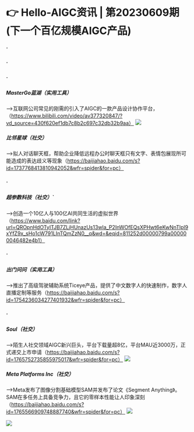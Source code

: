 # 👉 Hello-AIGC资讯 | 第20230609期(下一个百亿规模AIGC产品)

##### ·
##### ·
##### ·

##### MasterGo蓝湖（实用工具）
——>互联网公司常见的刚需的引入了AIGC的一款产品设计协作平台，（https://www.bilibili.com/video/av377320847/?vd_source=430f620ef1db7c8b2c697c32db32b9aa）
![](https://gitee.com/Hello-AIGC/Drawing-bed/raw/master/source/lanhu.png)
##### 比邻星球（社交）
——>拟人对话聊天框，帮助企业降低远程办公时聊天框只有文字、表情包展现所可能造成的表达歧义等现象（https://baijiahao.baidu.com/s?id=1737768413810942052&wfr=spider&for=pc）
##### ·
##### 超参数科技（社交）`
——>创造一个10亿人与100亿AI共同生活的虚拟世界（https://www.baidu.com/link?url=QROpnHdOTyITJB7ZLjHUnazUs13wla_P2InWOfEQsXPHwt6eKwNnTlpl9xYfZ9x_sHo1cW791LInTQmZzN0__q&wd=&eqid=811252d00000799a000000046482e4b1）
##### ·
##### 出门问问（实用工具）
——>推出了高级驾驶辅助系统Ticeye产品，提供了中文数字人的快速制作，数字人直播定制等服务（https://baijiahao.baidu.com/s?id=1754236034277401932&wfr=spider&for=pc）
##### ·
##### Soul（社交）
——>陌生人社交领域AIGC新兴巨头，平台下载量超8亿，平台MAU近3000万，正式递交上市申请（https://baijiahao.baidu.com/s?id=1765752735855975017&wfr=spider&for=pc）
![](https://gitee.com/Hello-AIGC/Drawing-bed/raw/master/source/soul.png)
##### Meta Platforms Inc（社交）
——>Meta发布了图像分割基础模型SAM并发布了论文《Segment Anything》。SAM在多任务上具备竞争力，且它的零样本性能让人印象深刻（https://baijiahao.baidu.com/s?id=1765566909748887740&wfr=spider&for=pc）
![](https://gitee.com/Hello-AIGC/Drawing-bed/raw/master/source/meta.png)
<p>
  <img src="https://foruda.gitee.com/images/1685410349936737076/524ad704_6522093.png"/>
</p>





